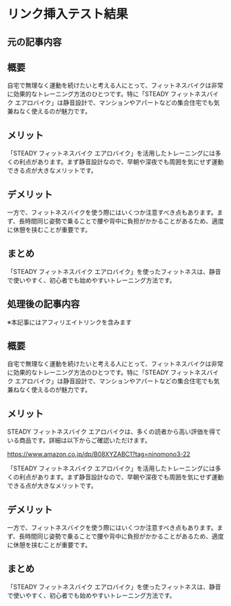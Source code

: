 # リンク挿入テスト結果

## 元の記事内容

## 概要

自宅で無理なく運動を続けたいと考える人にとって、フィットネスバイクは非常に効果的なトレーニング方法のひとつです。特に「STEADY フィットネスバイク エアロバイク」は静音設計で、マンションやアパートなどの集合住宅でも気兼ねなく使えるのが魅力です。

## メリット

「STEADY フィットネスバイク エアロバイク」を活用したトレーニングには多くの利点があります。まず静音設計なので、早朝や深夜でも周囲を気にせず運動できる点が大きなメリットです。

## デメリット

一方で、フィットネスバイクを使う際にはいくつか注意すべき点もあります。まず、長時間同じ姿勢で乗ることで腰や背中に負担がかかることがあるため、適度に休憩を挟むことが重要です。

## まとめ

「STEADY フィットネスバイク エアロバイク」を使ったフィットネスは、静音で使いやすく、初心者でも始めやすいトレーニング方法です。

## 処理後の記事内容

※本記事にはアフィリエイトリンクを含みます

## 概要

自宅で無理なく運動を続けたいと考える人にとって、フィットネスバイクは非常に効果的なトレーニング方法のひとつです。特に「STEADY フィットネスバイク エアロバイク」は静音設計で、マンションやアパートなどの集合住宅でも気兼ねなく使えるのが魅力です。

## メリット

STEADY フィットネスバイク エアロバイクは、多くの読者から高い評価を得ている商品です。詳細は以下からご確認いただけます。

https://www.amazon.co.jp/dp/B08XYZABC1?tag=ninomono3-22

「STEADY フィットネスバイク エアロバイク」を活用したトレーニングには多くの利点があります。まず静音設計なので、早朝や深夜でも周囲を気にせず運動できる点が大きなメリットです。

## デメリット

一方で、フィットネスバイクを使う際にはいくつか注意すべき点もあります。まず、長時間同じ姿勢で乗ることで腰や背中に負担がかかることがあるため、適度に休憩を挟むことが重要です。

## まとめ

「STEADY フィットネスバイク エアロバイク」を使ったフィットネスは、静音で使いやすく、初心者でも始めやすいトレーニング方法です。